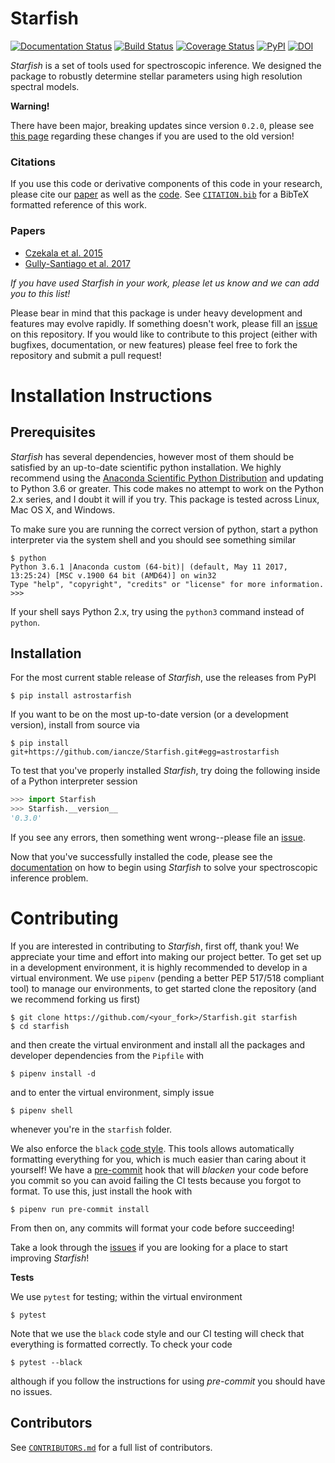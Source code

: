 # Starfish
[![Documentation Status](https://readthedocs.org/projects/starfish/badge/?version=latest)](https://starfish.readthedocs.io/en/latest/?badge=latest)
[![Build Status](https://github.com/iancze/Starfish/workflows/CI/badge.svg?branch=master)](https://github.com/iancze/Starfish/actions)
[![Coverage Status](https://codecov.io/gh/iancze/Starfish/graph/badge.svg)](https://codecov.io/gh/iancze/Starfish/)
[![PyPI](https://img.shields.io/pypi/v/astrostarfish.svg)](https://pypi.org/project/astrostarfish/)
[![DOI](https://zenodo.org/badge/DOI/10.5281/zenodo.2221005.svg)](https://doi.org/10.5281/zenodo.2221005)

*Starfish* is a set of tools used for spectroscopic inference. We designed the package to robustly determine stellar parameters using high resolution spectral models.

**Warning!**

There have been major, breaking updates since version `0.2.0`, please see [this page](https://starfish.readthedocs.io/en/latest/conversion.html) regarding these changes if you are used to the old version!

### Citations

If you use this code or derivative components of this code in your research, please cite our [paper](https://ui.adsabs.harvard.edu/abs/2015ApJ...812..128C/abstract) as well as the [code](https://doi.org/10.5281/zenodo.2221006). See [`CITATION.bib`](CITATION.bib) for a BibTeX formatted reference of this work.

### Papers
* [Czekala et al. 2015](https://ui.adsabs.harvard.edu/#abs/2015ApJ...812..128C/abstract)
* [Gully-Santiago et al. 2017](https://ui.adsabs.harvard.edu/#abs/2017ApJ...836..200G/abstract)

*If you have used Starfish in your work, please let us know and we can add you to this list!*

Please bear in mind that this package is under heavy development and features may evolve rapidly. If something doesn't work, please fill an [issue](https://github.com/iancze/Starfish/issues) on this repository. If you would like to contribute to this project (either with bugfixes, documentation, or new features) please feel free to fork the repository and submit a pull request!

# Installation Instructions

## Prerequisites

*Starfish* has several dependencies, however most of them should be satisfied by an up-to-date scientific python installation. We highly recommend using the [Anaconda Scientific Python Distribution](https://store.continuum.io/cshop/anaconda/) and updating to 
Python 3.6 or greater. This code makes no attempt to work on the Python 2.x series, and I doubt it will if you try. This package is tested across Linux, Mac OS X, and Windows. 

To make sure you are running the correct version of python, start a python interpreter via the system shell and you should see something similar

    $ python
    Python 3.6.1 |Anaconda custom (64-bit)| (default, May 11 2017, 13:25:24) [MSC v.1900 64 bit (AMD64)] on win32
    Type "help", "copyright", "credits" or "license" for more information.
    >>> 

If your shell says Python 2.x, try using the `python3` command instead of `python`.

## Installation

For the most current stable release of *Starfish*, use the releases from PyPI

    $ pip install astrostarfish

If you want to be on the most up-to-date version (or a development version), install from source via

    $ pip install git+https://github.com/iancze/Starfish.git#egg=astrostarfish


To test that you've properly installed *Starfish*, try doing the following inside of a Python interpreter session

```python
>>> import Starfish
>>> Starfish.__version__
'0.3.0'
```

If you see any errors, then something went wrong--please file an [issue](https://github.com/iancze/Starfish/issues).

Now that you've successfully installed the code, please see the [documentation](https://starfish.readthedocs.io/en/latest/) on how to begin using *Starfish* to solve your spectroscopic inference problem.

# Contributing
If you are interested in contributing to *Starfish*, first off, thank you! We appreciate your time and effort into
making our project better. To get set up in a development environment, it is highly recommended to develop in a
virtual environment. We use `pipenv` (pending a better PEP 517/518 compliant tool) to manage our environments, to get started clone the repository (and we recommend forking us first)

    $ git clone https://github.com/<your_fork>/Starfish.git starfish
    $ cd starfish

and then create the virtual environment and install all the packages and developer dependencies from the `Pipfile` with

    $ pipenv install -d

and to enter the virtual environment, simply issue

    $ pipenv shell

whenever you're in the `starfish` folder.

We also enforce the `black` [code style](https://github.com/python/black). This tools allows automatically formatting everything for you, which is much easier than caring about it yourself! We have a [pre-commit](https://pre-commit.com/) hook that will *blacken* your code before you commit so you can avoid failing the CI tests because you forgot to format. To use this, just install the hook with 

    $ pipenv run pre-commit install

From then on, any commits will format your code before succeeding!

Take a look through the [issues](https://github.com/iancze/Starfish/issues) if you are looking for a place to start improving *Starfish*!

**Tests**

We use `pytest` for testing; within the virtual environment

    $ pytest

Note that we use the `black` code style and our CI testing will check that everything is formatted correctly. To check your code

    $ pytest --black

although if you follow the instructions for using *pre-commit* you should have no issues.


## Contributors

See [`CONTRIBUTORS.md`](CONTRIBUTORS.md) for a full list of contributors.
